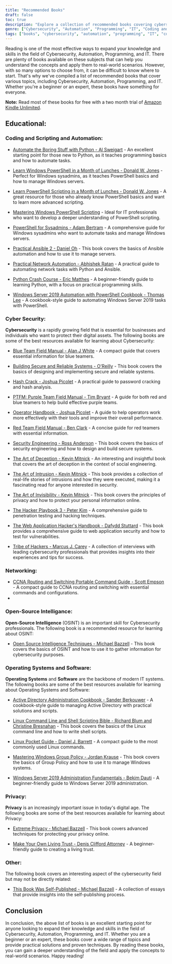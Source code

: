 ```yaml
---
title: "Recommended Books"
draft: false
toc: true
description: "Explore a collection of recommended books covering cybersecurity, automation, programming, and IT, with topics like coding, scripting, networking, and more."
genre: ["Cybersecurity", "Automation", "Programming", "IT", "Coding and Scripting", "Networking", "Open-Source Intelligence", "Operating Systems", "Software", "Privacy"]
tags: ["books", "cybersecurity", "automation", "programming", "IT", "coding and scripting", "networking", "open-source intelligence", "operating systems", "software", "privacy", "best books for cyber security", "best books for automation", "cybersecurity book recommendations", "cybersecurity for dummies", "Windows PowerShell", "Sysadmins", "Ansible", "Network Automation", "Python", "Windows Server 2019", "Blue Team", "Building Secure and Reliable Systems", "Hash Crack", "PTFM", "Purple Team Field Manual", "Operator Handbook", "Red Team Field Manual", "Security Engineering", "The Art of Deception", "The Art of Intrusion", "The Art of Invisibility", "The Hacker Playbook", "The Web Application Hacker's Handbook", "Tribe of Hackers", "Extreme Privacy", "Make Your Own Living Trust", "This Book Was Self-Published"]
---
```


Reading is one of the most effective ways to expand your knowledge and skills in the field of Cybersecurity, Automation, Programming, and IT. There are plenty of books available on these subjects that can help you understand the concepts and apply them to real-world scenarios. However, with so many options to choose from, it can be difficult to know where to start. That's why we've compiled a list of recommended books that cover various topics, including Cybersecurity, Automation, Programming, and IT. Whether you're a beginner or an expert, these books have something for everyone.

**Note:** Read most of these books for free with a two month trial of [Amazon Kindle Unlimited](https://amzn.to/3rulzJW).

## Educational:
### Coding and Scripting and Automation:

- [Automate the Boring Stuff with Python - Al Sweigart](https://amzn.to/334bQRa) - An excellent starting point for those new to Python, as it teaches programming basics and how to automate tasks.

- [Learn Windows PowerShell in a Month of Lunches - Donald W. Jones](https://amzn.to/2NKtuFf) - Perfect for Windows sysadmins, as it teaches PowerShell basics and how to manage Windows servers.

- [Learn PowerShell Scripting in a Month of Lunches - Donald W. Jones](https://amzn.to/3vljZwq) - A great resource for those who already know PowerShell basics and want to learn more advanced scripting.

- [Mastering Windows PowerShell Scripting](https://amzn.to/3bQ6qwA) - Ideal for IT professionals who want to develop a deeper understanding of PowerShell scripting.

- [PowerShell for Sysadmins - Adam Bertram](https://amzn.to/301qpTp) - A comprehensive guide for Windows sysadmins who want to automate tasks and manage Windows servers.

- [Practical Ansible 2 - Daniel Oh](https://amzn.to/332hwfo) - This book covers the basics of Ansible automation and how to use it to manage servers.

- [Practical Network Automation - Abhishek Ratan](https://amzn.to/3hE5Tzd) - A practical guide to automating network tasks with Python and Ansible.

- [Python Crash Course - Eric Matthes](https://amzn.to/3pNHOLc) - A beginner-friendly guide to learning Python, with a focus on practical programming skills.

- [Windows Server 2019 Automation with PowerShell Cookbook - Thomas Lee](https://amzn.to/3q7B7T2) - A cookbook-style guide to automating Windows Server 2019 tasks with PowerShell.

### Cyber Security:

**Cybersecurity** is a rapidly growing field that is essential for businesses and individuals who want to protect their digital assets. The following books are some of the best resources available for learning about Cybersecurity:

- [Blue Team Field Manual - Alan J White](https://amzn.to/30Z5il4) - A compact guide that covers essential information for blue teamers.

- [Building Secure and Reliable Systems - O'Reilly](https://amzn.to/303zj2R) - This book covers the basics of designing and implementing secure and reliable systems.

- [Hash Crack - Joshua Picolet](https://amzn.to/3pRdEGG) - A practical guide to password cracking and hash analysis.

- [PTFM: Purple Team Field Manual - Tim Bryant](https://amzn.to/3uoLhkA) - A guide for both red and blue teamers to help build effective purple teams.

- [Operator Handbook - Joshua Picolet](https://amzn.to/3fkWD2V) - A guide to help operators work more effectively with their tools and improve their overall performance.

- [Red Team Field Manual - Ben Clark](https://amzn.to/2BBC3fp) - A concise guide for red teamers with essential information.

- [Security Engineering - Ross Anderson](https://amzn.to/2MBMsNt) - This book covers the basics of security engineering and how to design and build secure systems.

- [The Art of Deception - Kevin Mitnick](https://amzn.to/3kU5cTs) - An interesting and insightful book that covers the art of deception in the context of social engineering.

- [The Art of Intrusion - Kevin Mitnick](https://amzn.to/334cDl0) - This book provides a collection of real-life stories of intrusions and how they were executed, making it a fascinating read for anyone interested in security.

- [The Art of Invisibility - Kevin Mitnick](https://amzn.to/2IZv8QF) - This book covers the principles of privacy and how to protect your personal information online.

- [The Hacker Playbook 3 - Peter Kim](https://amzn.to/2D6F47L) - A comprehensive guide to penetration testing and hacking techniques.

- [The Web Application Hacker's Handbook - Dafydd Stuttard](https://amzn.to/3dWnVy1) - This book provides a comprehensive guide to web application security and how to test for vulnerabilities.

- [Tribe of Hackers - Marcus J. Carey](https://amzn.to/2UNr8VS) - A collection of interviews with leading cybersecurity professionals that provides insights into their experiences and tips for success.

### Networking:

- [CCNA Routing and Switching Portable Command Guide - Scott Empson](https://amzn.to/3hFK7eo) - A compact guide to CCNA routing and switching with essential commands and configurations.
- 
### Open-Source Intelligance:

**Open-Source Intelligence** (OSINT) is an important skill for Cybersecurity professionals. 
The following book is a recommended resource for learning about OSINT:

- [Open Source Intelligence Techniques - Michael Bazzell](https://amzn.to/39zbWlV) - This book covers the basics of OSINT and how to use it to gather information for cybersecurity purposes.

### Operating Systems and Software:

**Operating Systems** and **Software** are the backbone of modern IT systems. The following books are some of the best resources available for learning about Operating Systems and Software:

- [Active Directory Administration Cookbook - Sander Berkouwer](https://amzn.to/3ecLtyX) - A cookbook-style guide to managing Active Directory with practical solutions and scripts.

- [Linux Command Line and Shell Scripting Bible - Richard Blum and Christine Bresnahan](https://amzn.to/36TjdvP) - This book covers the basics of the Linux command line and how to write shell scripts.

- [Linux Pocket Guide - Daniel J. Barrett](https://amzn.to/2Hl7kWG) - A compact guide to the most commonly used Linux commands.

- [Mastering Windows Group Policy - Jordan Krause](https://amzn.to/3bOT5EY) - This book covers the basics of Group Policy and how to use it to manage Windows systems.

- [Windows Server 2019 Administration Fundamentals - Bekim Dauti](https://amzn.to/3q7NoXB) - A beginner-friendly guide to Windows Server 2019 administration.
### Privacy:

**Privacy** is an increasingly important issue in today's digital age. The following books are some of the best resources available for learning about Privacy:

- [Extreme Privacy - Michael Bazzell](https://amzn.to/3g4BrxG) - This book covers advanced techniques for protecting your privacy online.

- [Make Your Own Living Trust - Denis Clifford Attorney](https://amzn.to/3pLEVud) - A beginner-friendly guide to creating a living trust.

### Other:

The following book covers an interesting aspect of the cybersecurity field but may not be directly related:

- [This Book Was Self-Published - Michael Bazzell](https://amzn.to/35UMYgF) - A collection of essays that provide insights into the self-publishing process.

## Conclusion

In conclusion, the above list of books is an excellent starting point for anyone looking to expand their knowledge and skills in the field of Cybersecurity, Automation, Programming, and IT. Whether you are a beginner or an expert, these books cover a wide range of topics and provide practical solutions and proven techniques. By reading these books, you can gain a deeper understanding of the field and apply the concepts to real-world scenarios. Happy reading!
